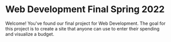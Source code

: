 # Web Development Final Spring 2022
Welcome! You've found our final project for Web Development. The goal for this project is to create a site that anyone can use to enter their spending and visualize a budget.
